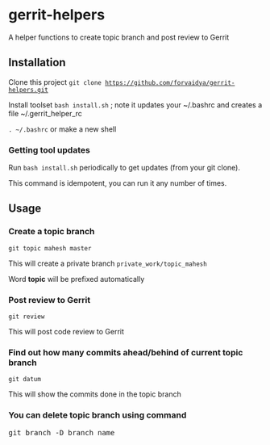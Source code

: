 # gerrit-helpers
A helper functions to create topic branch and post review to Gerrit



## Installation
Clone this project <code>git clone https://github.com/forvaidya/gerrit-helpers.git</code>

Install toolset <code>bash install.sh</code> ; note it updates your ~/.bashrc and creates a file  ~/.gerrit_helper_rc

<code>. ~/.bashrc</code> or make a new shell 
 

### Getting tool updates
Run <code>bash install.sh</code> periodically to get updates (from your git clone).

This command is idempotent, you can run it any number of times.


## Usage

### Create a topic branch

<code>git topic mahesh master</code>

This will create a private branch <code>private_work/topic_mahesh</code>

Word **topic** will be prefixed automatically 



### Post review to Gerrit
<code>git review</code>

This will post code review to Gerrit


### Find out how many commits ahead/behind of current topic branch 
<code>git datum</code>

This will show the commits done in the topic branch


### You can delete topic branch using command
<pre>git branch -D branch_name</pre>





